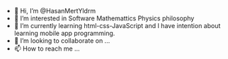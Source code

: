 - 👋 Hi, I’m @HasanMertYldrm
- 👀 I’m interested in Software Mathemattics Physics philosophy 
- 🌱 I’m currently learning html-css-JavaScript and I have intention about learning mobile app programming.
- 💞️ I’m looking to collaborate on ...
- 📫 How to reach me ...

<!---
HasanMertYldrm/HasanMertYldrm is a ✨ special ✨ repository because its `README.md` (this file) appears on your GitHub profile.
You can click the Preview link to take a look at your changes.
--->
